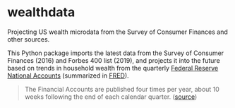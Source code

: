 # wealthdata
Projecting US wealth microdata from the Survey of Consumer Finances and other sources.

This Python package imports the latest data from the Survey of Consumer Finances (2016) and Forbes 400 list (2019), and projects it into the future based on trends in household wealth from the quarterly [Federal Reserve National Accounts](https://www.federalreserve.gov/releases/z1/) (summarized in [FRED](https://fred.stlouisfed.org/series/BOGZ1FL192090005Q)).

>The Financial Accounts are published four times per year, about 10 weeks following the end of each calendar quarter.
([source](https://www.federalreserve.gov/releases/z1/20200611/html/introductory_text.htm))
